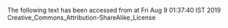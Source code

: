 The following text has been accessed from at Fri Aug 9 01:37:40 IST 2019
Creative_Commons_Attribution-ShareAlike_License
